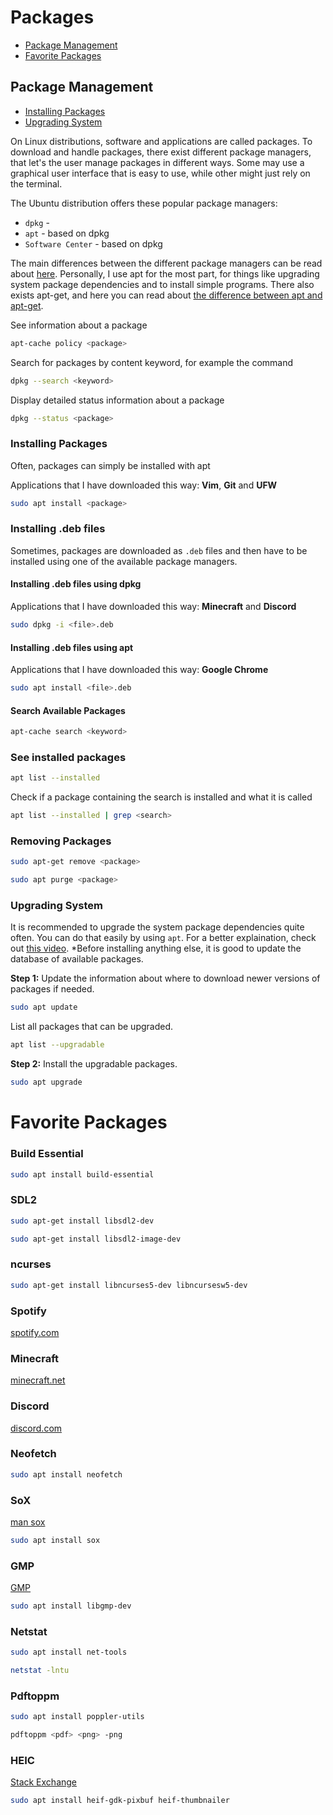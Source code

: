 # Packages

- [Package Management](#package-management)
- [Favorite Packages](#favorite-packages)

## Package Management

- [Installing Packages](#installing-packages)
- [Upgrading System](#upgrading-system)

On Linux distributions, software and applications are called packages. To download and handle packages, there exist different package managers, that let's the user manage packages in different ways. Some may use a graphical user interface that is easy to use, while other might just rely on the terminal.

The Ubuntu distribution offers these popular package managers:

- `dpkg` -
- `apt` - based on dpkg
- `Software Center` - based on dpkg

The main differences between the different package managers can be read about [here](https://askubuntu.com/questions/76/whats-the-difference-between-package-managers). Personally, I use apt for the most part, for things like upgrading system package dependencies and to install simple programs. There also exists apt-get, and here you can read about [the difference between apt and apt-get](https://askubuntu.com/questions/445384/what-is-the-difference-between-apt-and-apt-get).


See information about a package

```bash
apt-cache policy <package>
```

Search for packages by content keyword, for example the command

```bash
dpkg --search <keyword>
```

Display detailed status information about a package

```bash
dpkg --status <package>
```

### Installing Packages

Often, packages can simply be installed with apt

Applications that I have downloaded this way: **Vim**, **Git** and **UFW**

```bash
sudo apt install <package>
```

### Installing .deb files

Sometimes, packages are downloaded as `.deb` files and then have to be installed using one of the available package managers.

#### Installing .deb files using dpkg

Applications that I have downloaded this way: **Minecraft** and **Discord**

```bash
sudo dpkg -i <file>.deb
```

#### Installing .deb files using apt

Applications that I have downloaded this way: **Google Chrome**

```bash
sudo apt install <file>.deb
```

#### Search Available Packages

```bash
apt-cache search <keyword>
```

### See installed packages

```bash
apt list --installed
```

Check if a package containing the search is installed and what it is called
```bash
apt list --installed | grep <search>
```

### Removing Packages

```bash
sudo apt-get remove <package>
```

```bash
sudo apt purge <package>
```

### Upgrading System

It is recommended to upgrade the system package dependencies quite often. You can do that easily by using `apt`. For a better explaination, check out [this video](https://www.youtube.com/watch?v=tNT9Hm8fpOA). *Before installing anything else, it is good to update the database of available packages.

**Step 1:** Update the information about where to download newer versions of packages if needed.

```bash
sudo apt update
```

List all packages that can be upgraded.

```bash
apt list --upgradable
```

**Step 2:** Install the upgradable packages.

```bash
sudo apt upgrade
```

# Favorite Packages

### Build Essential

```bash
sudo apt install build-essential
```

### SDL2

```bash
sudo apt-get install libsdl2-dev
```
```bash
sudo apt-get install libsdl2-image-dev
```

### ncurses

```bash
sudo apt-get install libncurses5-dev libncursesw5-dev
```

### Spotify

[spotify.com](https://www.spotify.com/us/download/linux/)

### Minecraft

[minecraft.net](https://www.minecraft.net/en-us/download)

### Discord

[discord.com](https://discord.com/download)

### Neofetch

```bash
sudo apt install neofetch
```

### SoX

[man sox](https://linux.die.net/man/1/sox)

```bash
sudo apt install sox
```

### GMP

[GMP](https://gmplib.org/)

```bash
sudo apt install libgmp-dev
```

### Netstat

```bash
sudo apt install net-tools
```

```bash
netstat -lntu
```

### Pdftoppm

```bash
sudo apt install poppler-utils
```

```bash
pdftoppm <pdf> <png> -png
```

### HEIC

[Stack Exchange](https://askubuntu.com/questions/958355/any-app-on-ubuntu-to-open-and-or-convert-heif-pictures-heic-high-efficiency-i)

```bash
sudo apt install heif-gdk-pixbuf heif-thumbnailer
```
